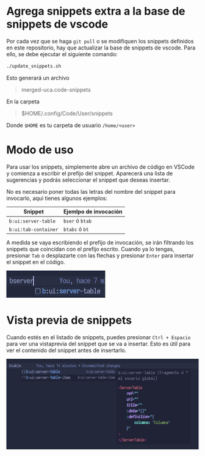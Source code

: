 # Agrega snippets extra a la base de snippets de vscode

Por cada vez que se haga `git pull` o se modifiquen los snippets definidos en este repositorio, hay que actualizar la base de snippets de vscode.
Para ello, se debe ejecutar el siguiente comando:

```bash
./update_snippets.sh
```
Esto generará un archivo 
> merged-uca.code-snippets

En la carpeta 
> $HOME/.config/Code/User/snippets

Donde `$HOME` es tu carpeta de usuario `/home/<user>`

# Modo de uso
Para usar los snippets, simplemente abre un archivo de código en VSCode y comienza a escribir el prefijo del snippet. Aparecerá una lista de sugerencias y podrás seleccionar el snippet que deseas insertar.

No es necesario poner todas las letras del nombre del snippet para invocarlo, aqui tienes algunos ejemplos:

| Snippet | Ejemlpo de invocación |
|---------|---------|
|`b:ui:server-table`| `bser` ó `btab`|
|`b:ui:tab-container`| `btabc` ó `bt`|

A medida se vaya escribiendo el prefijo de invocación, se irán filtrando los snippets que coincidan con el prefijo escrito. Cuando ya lo tengas, presionar `Tab` o desplazarte con las flechas y presionar `Enter` para insertar el snippet en el código.


![1](docs/images/1.png)

# Vista previa de snippets

Cuando estés en el listado de snippets, puedes presionar `Ctrl + Espacio` para ver una vistaprevia del snippet que se va a insertar. Esto es útil para ver el contenido del snippet antes de insertarlo.

![2](docs/images/2.png)